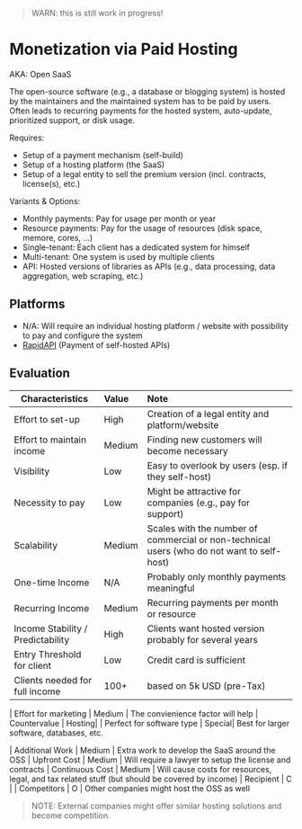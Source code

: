 > WARN: this is still work in progress!

# Monetization via Paid Hosting
AKA: Open SaaS

The open-source software (e.g., a database or blogging system) is hosted by the maintainers and the maintained system has to be paid by users. Often leads to recurring payments for the hosted system, auto-update, prioritized support, or disk usage.

Requires:
* Setup of a payment mechanism (self-build)
* Setup of a hosting platform (the SaaS)
* Setup of a legal entity to sell the premium version (incl. contracts, license(s), etc.)

Variants & Options:
* Monthly payments: Pay for usage per month or year
* Resource payments: Pay for the usage of resources (disk space, memore, cores, ...)
* Single-tenant: Each client has a dedicated system for himself
* Multi-tenant: One system is used by multiple clients
* API: Hosted versions of libraries as APIs (e.g., data processing, data aggregation, web scraping, etc.)

## Platforms
* N/A: Will require an individual hosting platform / website with possibility to pay and configure the system
* [RapidAPI](https://rapidapi.com/) (Payment of self-hosted APIs)

## Evaluation

| Characteristics                   | Value  | Note |
| --------------------------------- |:------ |:---- |
| Effort to set-up                  | High   | Creation of a legal entity and platform/website
| Effort to maintain income         | Medium | Finding new customers will become necessary
| Visibility                        | Low    | Easy to overlook by users (esp. if they self-host)
| Necessity to pay                  | Low    | Might be attractive for companies (e.g., pay for support)
| Scalability                       | Medium | Scales with the number of commercial or non-technical users (who do not want to self-host)
| One-time Income                   | N/A    | Probably only monthly payments meaningful
| Recurring Income                  | Medium | Recurring payments per month or resource
| Income Stability / Predictability | High   | Clients want hosted version probably for several years
| Entry Threshold for client        | Low    | Credit card is sufficient
| Clients needed for full income    | 100+   | based on 5k USD (pre-Tax)

| Effort for marketing              | Medium | The convienience factor will help
| Countervalue                      | Hosting| 
| Perfect for software type         | Special| Best for larger software, databases, etc.

| Additional Work                   | Medium | Extra work to develop the SaaS around the OSS
| Upfront Cost                      | Medium | Will require a lawyer to setup the license and contracts
| Continuous Cost                   | Medium | Will cause costs for resources, legal, and tax related stuff (but should be covered by income)
| Recipient                         | C      | 
| Competitors                       | O      | Other companies might host the OSS as well

> NOTE: External companies might offer similar hosting solutions and become competition.
